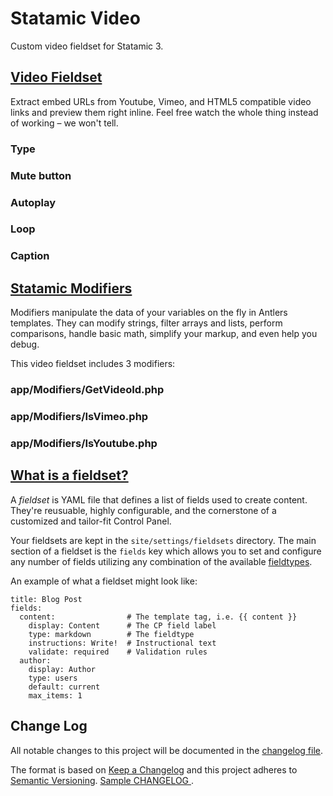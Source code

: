 # Statamic Video


Custom video fieldset for Statamic 3.

## [Video Fieldset](https://statamic.dev/fieldtypes/video)

Extract embed URLs from Youtube, Vimeo, and HTML5 compatible video links and preview them right inline. Feel free watch the whole thing instead of working – we won't tell.

### Type

### Mute button

### Autoplay

### Loop

### Caption

## [Statamic Modifiers](https://statamic.dev/modifiers)

Modifiers manipulate the data of your variables on the fly in Antlers templates. They can modify strings, filter arrays and lists, perform comparisons, handle basic math, simplify your markup, and even help you debug.

This video fieldset includes 3 modifiers:

### app/Modifiers/GetVideoId.php
### app/Modifiers/IsVimeo.php
### app/Modifiers/IsYoutube.php


## [What is a fieldset?](https://github.com/statamic/v2-docs/blob/master/content/collections/docs/fieldsets.md#what-is-a-fieldset-what-is-a-fieldset)

A _fieldset_ is YAML file that defines a list of fields used to create content. They're reusuable, highly configurable, and the cornerstone of a customized and tailor-fit Control Panel.

Your fieldsets are kept in the `site/settings/fieldsets` directory. The main section of a fieldset is the `fields` key which allows you to set and configure any number of fields utilizing any combination of the available [fieldtypes](https://github.com/statamic/v2-docs/blob/master/fieldtypes).

An example of what a fieldset might look like:

```
title: Blog Post
fields:
  content:                # The template tag, i.e. {{ content }}
    display: Content      # The CP field label
    type: markdown        # The fieldtype
    instructions: Write!  # Instructional text
    validate: required    # Validation rules
  author:
    display: Author
    type: users
    default: current
    max_items: 1

```

## Change Log
All notable changes to this project will be documented in the [changelog file](CHANGELOG.md).
 
The format is based on [Keep a Changelog](http://keepachangelog.com/)
and this project adheres to [Semantic Versioning](http://semver.org/).
[Sample CHANGELOG ](https://gist.github.com/juampynr/4c18214a8eb554084e21d6e288a18a2c).